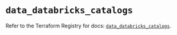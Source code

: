 # `data_databricks_catalogs`

Refer to the Terraform Registry for docs: [`data_databricks_catalogs`](https://registry.terraform.io/providers/databricks/databricks/1.36.2/docs/data-sources/catalogs).
